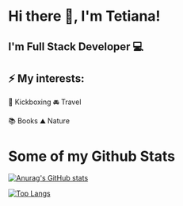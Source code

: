 # Hi there 👋, I'm Tetiana! 

## I'm Full Stack Developer :computer:

## ⚡ My interests:

:boxing_glove: Kickboxing
:oncoming_automobile: Travel

:books: Books
:mountain: Nature

# Some of my Github Stats



[![Anurag's GitHub stats](https://github-readme-stats.vercel.app/api?username=Tetiana1386&show_icons=true&theme=radical)](https://github.com/anuraghazra/github-readme-stats)

[![Top Langs](https://github-readme-stats.vercel.app/api/top-langs/?username=Tetiana1386&layout=compact&theme=radical)](https://github.com/anuraghazra/github-readme-stats)


